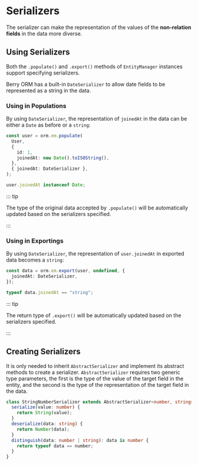 # Serializers

The serializer can make the representation of the values of the **non-relation fields** in the data more diverse.

## Using Serializers

Both the `.populate()` and `.export()` methods of `EntityManager` instances support specifying serializers.

Berry ORM has a built-in `DateSerializer` to allow date fields to be represented as a string in the data.

### Using in Populations

By using `DateSerializer`, the representation of `joinedAt` in the data can be either a `Date` as before or a `string`:

```ts {5,7}
const user = orm.em.populate(
  User,
  {
    id: 1,
    joinedAt: new Date().toISOString(),
  },
  { joinedAt: DateSerializer },
);
```

```ts
user.joinedAt instanceof Date;
```

::: tip

The type of the original data accepted by `.populate()` will be automatically updated based on the serializers specified.

:::

### Using in Exportings

By using `DateSerializer`, the representation of `user.joinedAt` in exported data becomes a `string`:

```ts {2}
const data = orm.em.export(user, undefined, {
  joinedAt: DateSerializer,
});
```

```ts
typeof data.joinedAt == "string";
```

::: tip

The return type of `.export()` will be automatically updated based on the serializers specified.

:::

## Creating Serializers

It is only needed to inherit `AbstractSerializer` and implement its abstract methods to create a serializer. `AbstractSerializer` requires two generic type parameters, the first is the type of the value of the target field in the entity, and the second is the type of the representation of the target field in the data.

```ts
class StringNumberSerializer extends AbstractSerializer<number, string> {
  serialize(value: number) {
    return String(value);
  }
  deserialize(data: string) {
    return Number(data);
  }
  distinguish(data: number | string): data is number {
    return typeof data == number;
  }
}
```
